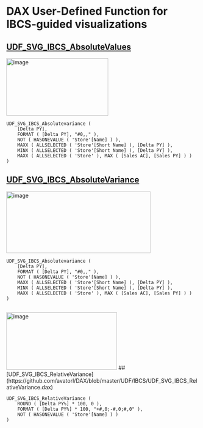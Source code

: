 # DAX User-Defined Function for IBCS-guided visualizations
## [UDF_SVG_IBCS_AbsoluteValues](https://github.com/avatorl/DAX/blob/master/UDF/IBCS/UDF_SVG_IBCS_AbsoluteValues.dax)
<img width="267" height="150" alt="image" src="https://github.com/user-attachments/assets/75cc6271-17eb-4466-bbeb-91c0641c090d" />

```
UDF_SVG_IBCS_Absolutevariance (
    [Delta PY],
    FORMAT ( [Delta PY], "#0,," ),
    NOT ( HASONEVALUE ( 'Store'[Name] ) ),
    MAXX ( ALLSELECTED ( 'Store'[Short Name] ), [Delta PY] ),
    MINX ( ALLSELECTED ( 'Store'[Short Name] ), [Delta PY] ),
    MAXX ( ALLSELECTED ( 'Store' ), MAX ( [Sales AC], [Sales PY] ) )
)
```

## [UDF_SVG_IBCS_AbsoluteVariance](https://github.com/avatorl/DAX/blob/master/UDF/IBCS/UDF_SVG_IBCS_AbsoluteVariance.dax)
<img width="378" height="161" alt="image" src="https://github.com/user-attachments/assets/8cf32b8d-bc85-48b2-bab9-93b9b09f99c5" />

```
UDF_SVG_IBCS_Absolutevariance (
    [Delta PY],
    FORMAT ( [Delta PY], "#0,," ),
    NOT ( HASONEVALUE ( 'Store'[Name] ) ),
    MAXX ( ALLSELECTED ( 'Store'[Short Name] ), [Delta PY] ),
    MINX ( ALLSELECTED ( 'Store'[Short Name] ), [Delta PY] ),
    MAXX ( ALLSELECTED ( 'Store' ), MAX ( [Sales AC], [Sales PY] ) )
)
```

##
<img width="290" height="150" alt="image" src="https://github.com/user-attachments/assets/c8a310e4-38d4-406d-8029-4f89bba522ad" />
## [UDF_SVG_IBCS_RelativeVariance](https://github.com/avatorl/DAX/blob/master/UDF/IBCS/UDF_SVG_IBCS_RelativeVariance.dax)

```
UDF_SVG_IBCS_RelativeVariance (
    ROUND ( [Delta PY%] * 100, 0 ),
    FORMAT ( [Delta PY%] * 100, "+#,0;-#,0;#,0" ),
    NOT ( HASONEVALUE ( 'Store'[Name] ) )
)
```

